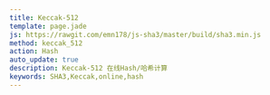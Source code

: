 ```yaml
---
title: Keccak-512
template: page.jade
js: https://rawgit.com/emn178/js-sha3/master/build/sha3.min.js
method: keccak_512
action: Hash
auto_update: true
description: Keccak-512 在线Hash/哈希计算
keywords: SHA3,Keccak,online,hash
---
```

